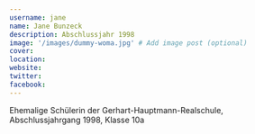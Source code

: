 ```yaml
---
username: jane
name: Jane Bunzeck
description: Abschlussjahr 1998
image: '/images/dummy-woma.jpg' # Add image post (optional)
cover: 
location: 
website: 
twitter: 
facebook: 
---
```


Ehemalige Schülerin der Gerhart-Hauptmann-Realschule, Abschlussjahrgang 1998, Klasse 10a